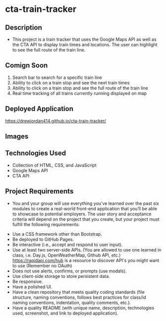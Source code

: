 # cta-train-tracker

## Description
- This project is a train tracker that uses the Google Maps API as well as the CTA API to display train times and locations. The user can highlight to see the full route of the train line.

## Comign Soon
1. Search bar to search for a specific train line
2. Ability to click on a train stop and see the next train times
3. Ability to click on a train stop and see the full route of the train line
4. Real time tracking of all trains currently running displayed on map 

## Deployed Application 
https://drewjordan414.github.io/cta-train-tracker/

## Images
<!-- ![image]("assets/images/cta-train-tracker.png") -->

## Technologies Used
- Collection of HTML, CSS, and JavaScript
- Google Maps API
- CTA API

## Project Requirements
* You and your group will use everything you’ve learned over the past six modules to create a real-world front-end application that you’ll be able to showcase to potential employers. 
The user story and acceptance criteria will depend on the project that you create, but your project must fulfill the following requirements:
- Use a CSS framework other than Bootstrap.
- Be deployed to GitHub Pages.
- Be interactive (i.e., accept and respond to user input).
- Use at least two server-side APIs. (You are allowed to use one learned in class, i.e. Day.js, OpenWeatherMap, Github API, etc.)
https://rapidapi.com/hub is a resource to discover API's you might want to use (Remember no OAuth)
- Does not use alerts, confirms, or prompts (use modals).
- Use client-side storage to store persistent data.
- Be responsive.
- Have a polished UI.
- Have a clean repository that meets quality coding standards (file structure, naming conventions, follows best practices for class/id naming conventions, indentation, quality comments, etc.).
- Have a quality README (with unique name, description, technologies used, screenshot, and link to deployed application).
